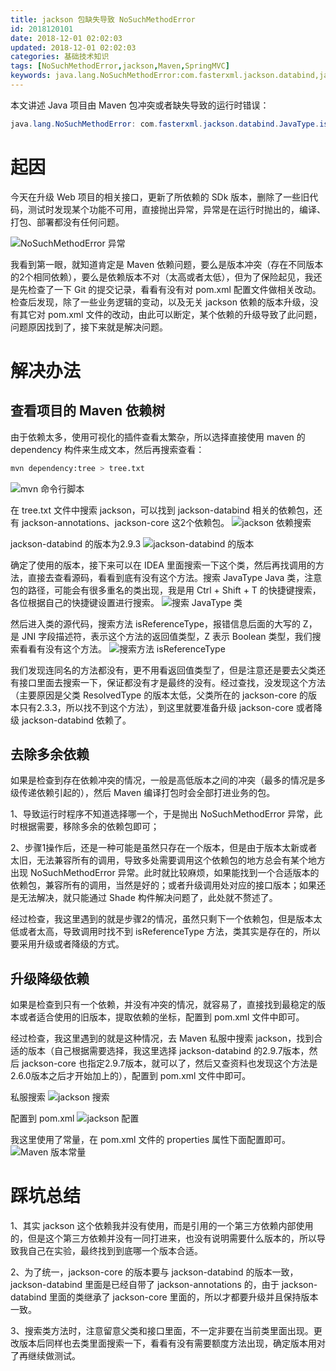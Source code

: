 ```yaml
---
title: jackson 包缺失导致 NoSuchMethodError
id: 2018120101
date: 2018-12-01 02:02:03
updated: 2018-12-01 02:02:03
categories: 基础技术知识
tags: [NoSuchMethodError,jackson,Maven,SpringMVC]
keywords: java.lang.NoSuchMethodError:com.fasterxml.jackson.databind,java.lang.NoSuchMethodError,com.fasterxml.jackson.databind.JavaType.isReferenceType(),Maven包冲突,Maven包缺失
---
```


本文讲述 Java 项目由 Maven 包冲突或者缺失导致的运行时错误：
```java
java.lang.NoSuchMethodError: com.fasterxml.jackson.databind.JavaType.isReferenceType()Z
```

<!-- more -->

# 起因

今天在升级 Web 项目的相关接口，更新了所依赖的 SDk 版本，删除了一些旧代码，测试时发现某个功能不可用，直接抛出异常，异常是在运行时抛出的，编译、打包、部署都没有任何问题。

![NoSuchMethodError 异常](https://ws1.sinaimg.cn/large/b7f2e3a3gy1fxqmy8sggbj213t0eyq5s.jpg "NoSuchMethodError 异常")

我看到第一眼，就知道肯定是 Maven 依赖问题，要么是版本冲突（存在不同版本的2个相同依赖），要么是依赖版本不对（太高或者太低），但为了保险起见，我还是先检查了一下 Git 的提交记录，看看有没有对 pom.xml 配置文件做相关改动。检查后发现，除了一些业务逻辑的变动，以及无关 jackson 依赖的版本升级，没有其它对 pom.xml 文件的改动，由此可以断定，某个依赖的升级导致了此问题，问题原因找到了，接下来就是解决问题。

# 解决办法

## 查看项目的 Maven 依赖树

由于依赖太多，使用可视化的插件查看太繁杂，所以选择直接使用 maven 的 dependency 构件来生成文本，然后再搜索查看：
```bash
mvn dependency:tree > tree.txt
```
![mvn 命令行脚本](https://ws1.sinaimg.cn/large/b7f2e3a3gy1fxqnq28eqmj20nb071jrm.jpg "mvn 命令行脚本")

在 tree.txt 文件中搜索 jackson，可以找到 jackson-databind 相关的依赖包，还有 jackson-annotations、jackson-core 这2个依赖包。
![jackson 依赖搜索](https://ws1.sinaimg.cn/large/b7f2e3a3gy1fxqob296i5j218a0q2whw.jpg "jackson 依赖搜索")

jackson-databind 的版本为2.9.3
![jackson-databind 的版本](https://ws1.sinaimg.cn/large/b7f2e3a3gy1fxqovrmijgj20vz0gg0ub.jpg "jackson-databind 的版本")

确定了使用的版本，接下来可以在 IDEA 里面搜索一下这个类，然后再找调用的方法，直接去查看源码，看看到底有没有这个方法。搜索 JavaType Java 类，注意包的路径，可能会有很多重名的类出现，我是用 Ctrl + Shift + T 的快捷键搜索，各位根据自己的快捷键设置进行搜索。
![搜索 JavaType 类](https://ws1.sinaimg.cn/large/b7f2e3a3gy1fxqoyomz3nj21ha0ketbp.jpg "JavaType")

然后进入类的源代码，搜索方法 isReferenceType，报错信息后面的大写的 Z，是 JNI 字段描述符，表示这个方法的返回值类型，Z 表示 Boolean 类型，我们搜索看看有没有这个方法。
![搜索方法 isReferenceType](https://ws1.sinaimg.cn/large/b7f2e3a3gy1fxqp3posd9j218h0l2dhd.jpg "搜索方法 isReferenceType")

我们发现连同名的方法都没有，更不用看返回值类型了，但是注意还是要去父类还有接口里面去搜索一下，保证都没有才是最终的没有。经过查找，没发现这个方法（主要原因是父类 ResolvedType 的版本太低，父类所在的 jackson-core 的版本只有2.3.3，所以找不到这个方法），到这里就要准备升级 jackson-core 或者降级 jackson-databind 依赖了。

## 去除多余依赖

如果是检查到存在依赖冲突的情况，一般是高低版本之间的冲突（最多的情况是多级传递依赖引起的），然后 Maven 编译打包时会全部打进业务的包。

1、导致运行时程序不知道选择哪一个，于是抛出 NoSuchMethodError 异常，此时根据需要，移除多余的依赖包即可；

2、步骤1操作后，还是一种可能是虽然只存在一个版本，但是由于版本太新或者太旧，无法兼容所有的调用，导致多处需要调用这个依赖包的地方总会有某个地方出现 NoSuchMethodError 异常。此时就比较麻烦，如果能找到一个合适版本的依赖包，兼容所有的调用，当然是好的；或者升级调用处对应的接口版本；如果还是无法解决，就只能通过 Shade 构件解决问题了，此处就不赘述了。

经过检查，我这里遇到的就是步骤2的情况，虽然只剩下一个依赖包，但是版本太低或者太高，导致调用时找不到 isReferenceType 方法，类其实是存在的，所以要采用升级或者降级的方式。

## 升级降级依赖

如果是检查到只有一个依赖，并没有冲突的情况，就容易了，直接找到最稳定的版本或者适合使用的旧版本，提取依赖的坐标，配置到 pom.xml 文件中即可。

经过检查，我这里遇到的就是这种情况，去 Maven 私服中搜索 jackson，找到合适的版本（自己根据需要选择，我这里选择 jackson-databind 的2.9.7版本，然后 jackson-core 也指定2.9.7版本，就可以了，然后又查资料也发现这个方法是2.6.0版本之后才开始加上的），配置到 pom.xml 文件中即可。

私服搜索
![jackson 搜索](https://ws1.sinaimg.cn/large/b7f2e3a3gy1fxqnn8b0rmj219s0nugn4.jpg "jackson 搜索")

配置到 pom.xml
![jackson 配置](https://ws1.sinaimg.cn/large/b7f2e3a3gy1fxqq62vwuvj20mw07kdg4.jpg "jackson 配置")

我这里使用了常量，在 pom.xml 文件的 properties 属性下面配置即可。
![Maven 版本常量](https://ws1.sinaimg.cn/large/b7f2e3a3gy1fxqq73kgcsj20oo02o746.jpg "Maven 版本常量")

# 踩坑总结

1、其实 jackson 这个依赖我并没有使用，而是引用的一个第三方依赖内部使用的，但是这个第三方依赖并没有一同打进来，也没有说明需要什么版本的，所以导致我自己在实验，最终找到到底哪一个版本合适。

2、为了统一，jackson-core 的版本要与 jackson-databind 的版本一致，jackson-databind 里面是已经自带了 jackson-annotations 的，由于 jackson-databind 里面的类继承了 jackson-core 里面的，所以才都要升级并且保持版本一致。

3、搜索类方法时，注意留意父类和接口里面，不一定非要在当前类里面出现。更改版本后同样也去类里面搜索一下，看看有没有需要额度方法出现，确定版本用对了再继续做测试。
